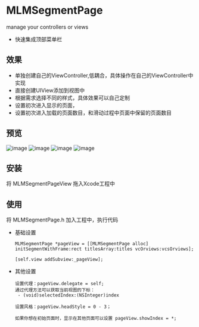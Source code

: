 # MLMSegmentPage
manage your controllers or views

* 快速集成顶部菜单栏

## 效果
 * 单独创建自己的ViewController,低耦合，具体操作在自己的ViewController中实现
 * 直接创建UIView添加到视图中
 * 根据需求选择不同的样式，具体效果可以自己定制
 * 设置初次进入显示的页面，
 * 设置初次进入加载的页面数目，和滑动过程中页面中保留的页面数目

## 预览

![image](https://github.com/MengLiMing/MLMSegmentPage/blob/master/gif/default.gif)
![image](https://github.com/MengLiMing/MLMSegmentPage/blob/master/gif/line.gif)
![image](https://github.com/MengLiMing/MLMSegmentPage/blob/master/gif/arrow.gif)
![image](https://github.com/MengLiMing/MLMSegmentPage/blob/master/gif/slide.gif)

## 安装

将 MLMSegmentPageView 拖入Xcode工程中

## 使用
将 MLMSegmentPage.h 加入工程中，执行代码

* 基础设置

      MLMSegmentPage *pageView = [[MLMSegmentPage alloc] initSegmentWithFrame:rect titlesArray:titles vcOrviews:vcsOrviews];
      
      [self.view addSubview:_pageView];
        
* 其他设置

      设置代理：pageView.delegate = self;
      通过代理方法可以获取当前视图的下标：
       - (void)selectedIndex:(NSInteger)index
      
      设置风格：pageView.headStyle = 0 - 3；
      
      如果你想在初始页面时，显示在其他页面可以设置 pageView.showIndex = *;
      
      
      
